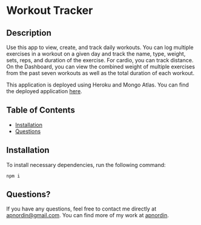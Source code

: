 # Workout Tracker

## Description

Use this app to view, create, and track daily workouts. You can log multiple exercises in a workout on a given day and track the name, type, weight, sets, reps, and duration of the exercise. For cardio, you can track distance. On the Dashboard, you can view the combined weight of multiple exercises from the past seven workouts as well as the total duration of each workout.

This application is deployed using Heroku and Mongo Atlas. You can find the deployed application [here](https://workout-tracker-1-15.herokuapp.com/).

## Table of Contents

- [Installation](#installation)
- [Questions](#questions)

## Installation

To install necessary dependencies, run the following command:

```
npm i
```

## Questions?

If you have any questions, feel free to contact me directly at apnordin@gmail.com. You can find more of my work at [apnordin](https://github.com/apnordin).
